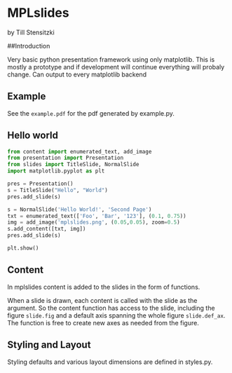 # MPLslides
by Till Stensitzki

##Introduction 

Very basic python presentation framework using only matplotlib.
This is mostly a prototype and if development will continue everything 
will probaly change. Can output to every matplotlib backend

## Example
See the `example.pdf` for the pdf generated by example.py.

## Hello world
```python
from content import enumerated_text, add_image
from presentation import Presentation
from slides import TitleSlide, NormalSlide
import matplotlib.pyplot as plt

pres = Presentation()
s = TitleSlide("Hello", "World")
pres.add_slide(s)

s = NormalSlide('Hello World!', 'Second Page')
txt = enumerated_text(['Foo', 'Bar', '123'], (0.1, 0.75))
img = add_image('mplslides.png', (0.05,0.05), zoom=0.5)
s.add_content([txt, img])
pres.add_slide(s)

plt.show()
```

## Content
In mplslides content is added to the slides in the form of functions.

When a slide is drawn, each content is called with the slide as the
argument. So the content function has access to the slide, including
the figure `slide.fig` and a default axis spanning the whole figure
`slide.def_ax`. The function is free to create new axes as needed from
the figure.

## Styling and Layout

Styling defaults and various layout dimensions are defined in styles.py.